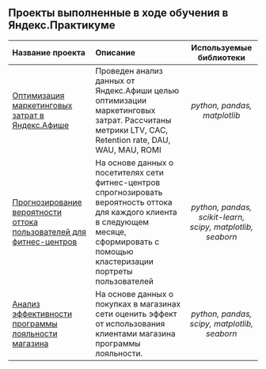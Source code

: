 ## Проекты выполненные в ходе обучения в Яндекс.Практикуме


	

| Название проекта      |Описание	 | Используемые библиотеки                  |
| :-------------------- | :--------------------- |:---------------------------:|
|[Оптимизация маркетинговых затрат в Яндекс.Афише](https://nbviewer.jupyter.org/github/decembergirl/yandex-praktikum-projects/blob/master/afisha_marketing_analysis/BI_analysis_afisha.ipynb) | Проведен анализ данных от Яндекс.Афиши целью оптимизации маркетинговых затрат. Рассчитаны метрики LTV, CAC, Retention rate, DAU, WAU, MAU, ROMI|*python, pandas, matplotlib*|
|[Прогнозирование вероятности оттока пользователей для фитнес-центров](https://nbviewer.jupyter.org/github/decembergirl/yandex-praktikum-projects/blob/master/gym_members_churn/gym_members_churn_ML.ipynb)| На основе данных о посетителях сети фитнес-центров спрогнозировать вероятность оттока для каждого клиента в следующем месяце, сформировать с помощью кластеризации портреты пользователей| *python, pandas, scikit-learn, scipy, matplotlib, seaborn*|
|[Анализ эффективности программы лояльности магазина](https://nbviewer.jupyter.org/github/decembergirl/yandex-praktikum-projects/blob/master/shop_loyalty_program/shop_loyalty_program_analysis.ipynb)| На основе данных о покупках в магазинах сети оценить эффект от использования клиентами магазина программы лояльности.|*python, pandas, scipy, matplotlib, seaborn*|
